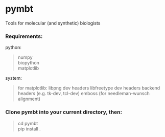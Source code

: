 # pymbt

Tools for molecular (and synthetic) biologists

### Requirements:
python:
> numpy  
> biopython  
> matplotlib  

system:
> for matplotlib:
>  libpng dev headers
>  libfreetype dev headers
>  backend headers (e.g. tk-dev, tcl-dev)
> emboss (for needleman-wunsch alignment)

### Clone pymbt into your current directory, then:
> cd pymbt  
> pip install .  
